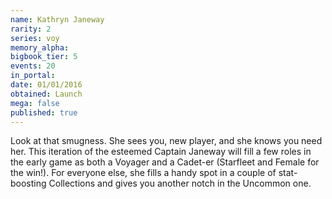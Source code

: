 ```yaml
---
name: Kathryn Janeway
rarity: 2
series: voy
memory_alpha:
bigbook_tier: 5
events: 20
in_portal:
date: 01/01/2016
obtained: Launch
mega: false
published: true
---
```


Look at that smugness. She sees you, new player, and she knows you need her. This iteration of the esteemed Captain Janeway will fill a few roles in the early game as both a Voyager and a Cadet-er (Starfleet and Female for the win!). For everyone else, she fills a handy spot in a couple of stat-boosting Collections and gives you another notch in the Uncommon one.

